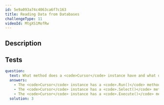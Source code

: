 ```yaml
---
id: 5e9a093a74c4063ca6f7c163
title: Reading Data from Databases
challengeType: 11
videoId: MtgXS1MofRw
---
```


## Description
<section id='description'>
</section>

## Tests
<section id='tests'>

```yml
question:
  text: What method does a <code>Cursor</code> instance have and what does it allow?
  answers:
    - The <code>Cursor</code> instance has a <code>.Run()</code> method which allows you to run SQL queries.
    - The <code>Cursor</code> instance has a <code>.Select()</code> method which allows you to select records.
    - The <code>Cursor</code> instance has a <code>.Execute()</code> method which will receive SQL parameters to run against the database.
  solution: 3
```

</section>
